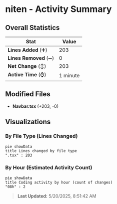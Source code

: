 # niten - Activity Summary 

## Overall Statistics

| Stat                   | Value                                                             |
| ---------------------- | ----------------------------------------------------------------- |
| **Lines Added** (➕)   | 203                                          |
| **Lines Removed** (➖) | 0                                        |
| **Net Change** (↕)    | 203                |
| **Active Time** (⌚)   | 1 minute |


## Modified Files
- **Navbar.tsx** (+203, -0)

## Visualizations

### By File Type (Lines Changed)

```mermaid
pie showData
title Lines changed by file type
".tsx" : 203
```

### By Hour (Estimated Activity Count)

```mermaid
pie showData
title Coding activity by hour (count of changes)
"08h" : 2
```


> **Last Updated:** 5/20/2025, 8:51:42 AM